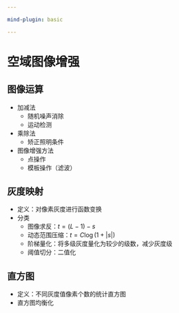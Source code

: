 ```yaml
---

mind-plugin: basic

---
```


# 空域图像增强

## 图像运算

- 加减法
	- 随机噪声消除
	- 运动检测
- 乘除法
	- 矫正照明条件
- 图像增强方法
	- 点操作
	- 模板操作（滤波）

## 灰度映射

- 定义：对像素灰度进行函数变换
- 分类
	- 图像求反：$t = (L - 1) - s$
	- 动态范围压缩：$t = C\log(1 + |s|)$
	- 阶梯量化：将多级灰度量化为较少的级数，减少灰度级
	- 阈值切分：二值化

## 直方图

- 定义：不同灰度值像素个数的统计直方图
- 直方图均衡化